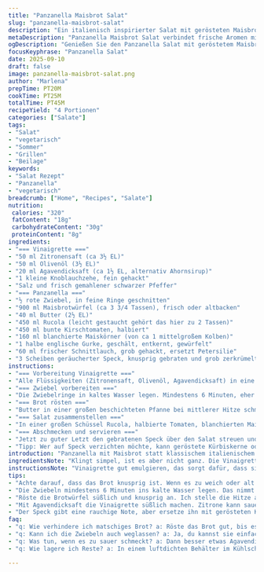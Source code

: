 ```yaml
---
title: "Panzanella Maisbrot Salat"
slug: "panzanella-maisbrot-salat"
description: "Ein italienisch inspirierter Salat mit gerösteten Maisbrotwürfeln, frischer Rucola und einer zitronig-süßen Vinaigrette. Statt klassischen Tomaten kommen bunte Kirschtomaten zum Einsatz, gepaart mit knackigem englischem Gurkenwürfeln und frischem Schnittlauch. Gebratener Speck sorgt für die rauchige, herzhafte Komponente. Das Rezept verzichtet auf Eier und Laktose, eignet sich gut als Beilage zu Gegrilltem oder als eigenständiges Gericht. Die Kombination aus warmem Brot, knackigem Gemüse und würziger Vinaigrette bringt eine spannende Textur- und Geschmacksvielfalt."
metaDescription: "Panzanella Maisbrot Salat verbindet frische Aromen mit knusprigem Brot und ist eine kreative Beilage für Grillabende oder ein eigenständiges Gericht."
ogDescription: "Genießen Sie den Panzanella Salat mit geröstetem Maisbrot, Rucola und bunten Tomaten. Ein perfektes Gericht für den Sommer."
focusKeyphrase: "Panzanella Salat"
date: 2025-09-10
draft: false
image: panzanella-maisbrot-salat.png
author: "Marlena"
prepTime: PT20M
cookTime: PT25M
totalTime: PT45M
recipeYield: "4 Portionen"
categories: ["Salate"]
tags:
- "Salat"
- "vegetarisch"
- "Sommer"
- "Grillen"
- "Beilage"
keywords:
- "Salat Rezept"
- "Panzanella"
- "vegetarisch"
breadcrumb: ["Home", "Recipes", "Salate"]
nutrition: 
 calories: "320"
 fatContent: "18g"
 carbohydrateContent: "30g"
 proteinContent: "8g"
ingredients:
- "=== Vinaigrette ==="
- "50 ml Zitronensaft (ca 3½ EL)"
- "50 ml Olivenöl (3½ EL)"
- "20 ml Agavendicksaft (ca 1½ EL, alternativ Ahornsirup)"
- "1 kleine Knoblauchzehe, fein gehackt"
- "Salz und frisch gemahlener schwarzer Pfeffer"
- "=== Panzanella ==="
- "½ rote Zwiebel, in feine Ringe geschnitten"
- "900 ml Maisbrotwürfel (ca 3 3/4 Tassen), frisch oder altbacken"
- "40 ml Butter (2½ EL)"
- "450 ml Rucola (leicht gestaucht gehört das hier zu 2 Tassen)"
- "450 ml bunte Kirschtomaten, halbiert"
- "160 ml blanchierte Maiskörner (von ca 1 mittelgroßem Kolben)"
- "1 halbe englische Gurke, geschält, entkernt, gewürfelt"
- "60 ml frischer Schnittlauch, grob gehackt, ersetzt Petersilie"
- "3 Scheiben geräucherter Speck, knusprig gebraten und grob zerkrümelt"
instructions:
- "=== Vorbereitung Vinaigrette ==="
- "Alle Flüssigkeiten (Zitronensaft, Olivenöl, Agavendicksaft) in eine Schüssel geben, Knoblauch dazu. Mit einem Schneebesen kräftig schlagen, bis sich alles verbunden hat. Mit Salz und Pfeffer abschmecken. Die Süße kann je nach Säure der Zitrone anpassen. Beiseitestellen, damit sich die Aromen verbinden."
- "=== Zwiebel vorbereiten ==="
- "Die Zwiebelringe in kaltes Wasser legen. Mindestens 6 Minuten, eher 7, um die Schärfe rauszunehmen. Wer Zwiebeln nicht mag, lässt diese länger im Wasser, dann auch gut abschütteln und trocken tupfen. So wird's milder und angenehmer im Salat."
- "=== Brot rösten ==="
- "Butter in einer großen beschichteten Pfanne bei mittlerer Hitze schmelzen. Die Maisbrotwürfel in die Pfanne geben. Rösten, dabei geduldig wenden, damit alle Seiten schön goldbraun werden. Das typische Knacken, wenn die Kruste bräunt, ist ein gutes Zeichen. Kann auch leicht länger als 10 Minuten dauern, bis es richtig knusprig ist. Auf Küchenpapier abkühlen lassen, damit keine Butterpfütze bleibt."
- "=== Salat zusammenstellen ==="
- "In einer großen Schüssel Rucola, halbierte Tomaten, blanchierten Mais, die Gurkenwürfel, Schnittlauch und sanft die abgetropften Zwiebelringe vermengen. Die lauwarmen Maisbrotwürfel dazumischen. Die vorbereitete Vinaigrette gleichmäßig darüberträufeln. Alles vorsichtig vermengen, damit das Brot nicht zu matschig wird, aber dennoch schön durchziehen kann."
- "=== Abschmecken und servieren ==="
- "Jetzt zu guter Letzt den gebratenen Speck über den Salat streuen und noch einmal sanft durchmischen. Nach Bedarf mit Salz und Pfeffer nachwürzen. Unbedingt sofort servieren, damit das Brot seine knusprige Textur behält. Passt gut zu Gegrilltem, wie Hühnchen oder Gemüse, macht aber auch solo ein gutes Bild."
- "Tipp: Wer auf Speck verzichten möchte, kann geröstete Kürbiskerne oder gebratene Pilze als Umami-Ersatz nehmen. Salz kann man auch durch Sojasauce oder Tamari ergänzen für Tiefe."
introduction: "Panzanella mit Maisbrot statt klassischem italienischem Weißbrot? Klingt wild, funktioniert aber erstaunlich gut. Das süße, leicht krümelige Maisbrot bringt eine andere Textur, die man erst mal einschätzen muss. Habe es öfter probiert, die Oberfläche muss wirklich schön knusprig sein, sonst sackt das Ganze nur durch. Der knackige Rucola und die süßen Kirschtomaten zusammen mit der zitronigen Vinaigrette sind eine wunderbare Kombination aus Frische und Säure, die das Butteraroma im Brot gut ausgleicht. Der kleine Twist mit maisblütenartigen Körnern gibt Frische, Gurken bringen das knackige Element dazu. Ganz ohne Eier, Nüsse oder Milch – bodenständig, aber mit Charakter. Knackiger Speck sorgt als Kontrapunkt für Salz und Raucharomen, die den Salat erst richtig spannend machen."
ingredientsNote: "Klingt simpel, ist es aber nicht ganz. Die Vinaigrette sollte nicht zu sauer sein, da sonst das Brot schnell weich wird. Agavendicksaft oder Ahornsirup ersetzt perfekt den Zucker und sorgt für eine angenehme Süße. Ich tausche häufig Petersilie gegen Schnittlauch, der gibt ein ganz anderes Aroma, viel intensiver. Für Anfänger gilt: das Brot darf nicht zu weich oder zu alt sein, sonst kippt die Textur komplett. Wer möchte, kann auch Vollkorn-Maisbrot nehmen, das gibt nochmal mehr Biss. Zwiebeln immer in kaltes Wasser legen, das dämpft die Schärfe. Speck oder ein pflanzlicher Ersatz zum Aufpeppen, falls nicht vegetarisch gewünscht. Geduld beim Rösten lohnt sich, bis die Ränder goldbraun knacken, dann erst rausnehmen."
instructionsNote: "Vinaigrette gut emulgieren, das sorgt dafür, dass sie später nicht auseinanderfällt. Je länger die Zwiebeln ziehen, desto milder werden sie, was wichtig für das Gesamterlebnis ist. Beim Rösten der Brotwürfel ruhig die Hitze ausbalancieren: zu heiß wird zu schnell schwarz, zu kalt dauert ewig und das Brot wird nicht knusprig. Mein Trick: Pfanne warm machen, Butter schmelzen lassen, dann die Brotwürfel rein, und immer wieder sanft bewegen. Nicht in eine Ecke quetschen. Abkühlen lassen, sonst zieht das Fett das Brot durch. Beim Vermischen darauf achten, dass nicht zu viel Vinaigrette auf einmal verwendet wird, sonst weicht das Brot durch. Lieber vorsichtig zwei Etappen mischen und probieren. Zum Schluss Speckcrunch drauf und sofort servieren, sonst verändert sich Textur und Aroma. Schmeckt auch am nächsten Tag mit frischer Petersilie nachgewürzt, kalt, wenn die Brotstücke noch etwas knackig sind."
tips:
- "Achte darauf, dass das Brot knusprig ist. Wenn es zu weich oder alt ist, sinkt die Textur zusammen. Lieber frisches Maisbrot verwenden, das ist wichtig."
- "Die Zwiebeln mindestens 6 Minuten ins kalte Wasser legen. Das nimmt die Schärfe heraus. Ohne diesen Schritt kann der Salat unangenehm schmecken."
- "Röste die Brotwürfel süßlich und knusprig an. Ich stelle die Hitze auf mittlere Stufe. Das hört man, wenn die Kruste schön brät. Geduld ist hier der Schlüssel."
- "Mit Agavendicksaft die Vinaigrette süßlich machen. Zitrone kann sauer sein. Achte also darauf, dass die Mischung balanciert bleibt, dann wird’s gut."
- "Der Speck gibt eine rauchige Note, aber ersetze ihn mit gerösteten Kürbiskernen. Diese bringen auch Umami ins Spiel, ohne Fleisch."
faq:
- "q: Wie verhindere ich matschiges Brot? a: Röste das Brot gut, bis es knusprig ist. Kontrolliere die Hitze. Zu langsam wird’s weich. Abkühlen lassen."
- "q: Kann ich die Zwiebeln auch weglassen? a: Ja, du kannst sie einfach weglassen. Dann wird der Salat milder. Naturell ist auch eine Option. Aber mehr Aroma ist wichtig."
- "q: Was tun, wenn es zu sauer schmeckt? a: Dann besser etwas Agavendicksaft oder Honig hinzugeben. Das geht schnell. Abgestimmt, kann es dann wirken."
- "q: Wie lagere ich Reste? a: In einem luftdichten Behälter im Kühlschrank aufbewahren. Aber sei vorsichtig, dass die Textur nicht leidet, Brot kann weich werden."

---
```

